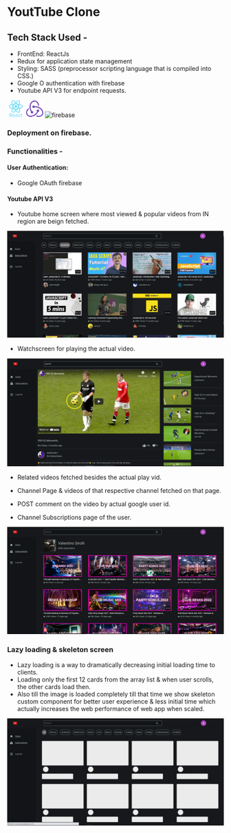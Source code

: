 # YoutTube Clone

## Tech Stack Used -

- FrontEnd: ReactJs
- Redux for application state management
- Styling: SASS (preprocessor scripting language that is compiled into CSS.)
- Google O authentication with firebase
- Youtube API V3 for endpoint requests.

<img src="https://raw.githubusercontent.com/devicons/devicon/master/icons/react/react-original-wordmark.svg" alt="react" width="40" height="40"/>
<img src="https://raw.githubusercontent.com/devicons/devicon/master/icons/redux/redux-original.svg" alt="redux" width="40" height="40"/>
<img src="https://www.vectorlogo.zone/logos/firebase/firebase-icon.svg" alt="firebase" width="40" height="40"/>

### Deployment on firebase.

### Functionalities -

#### User Authentication:

- Google OAuth firebase

#### Youtube API V3

- Youtube home screen where most viewed & popular videos from IN region are beign fetched.

![image info](./src/assets/1.png)

- Watchscreen for playing the actual video.

![image info](./src/assets/3.png)

- Related videos fetched besides the actual play vid.

- Channel Page & videos of that respective channel fetched on that page.
- POST comment on the video by actual google user id.
- Channel Subscriptions page of the user.

![image info](./src/assets/2.png)

### Lazy loading & skeleton screen

- Lazy loading is a way to dramatically decreasing initial loading time to clients.
- Loading only the first 12 cards from the array list & when user scrolls, the other cards load then.
- Also till the image is loaded completely till that time we show skeleton custom component for better user experience & less initial time which actually increases the web performance of web app when scaled.

![image info](./src/assets/0.png)
